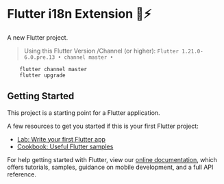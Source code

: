 # Flutter i18n Extension 🔌⚡️

A new Flutter project.

> Using this Flutter Version /Channel (or higher): `Flutter 1.21.0-6.0.pre.13 • channel master •`

```echo
    flutter channel master
    flutter upgrade
```

## Getting Started

This project is a starting point for a Flutter application.

A few resources to get you started if this is your first Flutter project:

- [Lab: Write your first Flutter app](https://flutter.dev/docs/get-started/codelab)
- [Cookbook: Useful Flutter samples](https://flutter.dev/docs/cookbook)

For help getting started with Flutter, view our
[online documentation](https://flutter.dev/docs), which offers tutorials,
samples, guidance on mobile development, and a full API reference.
